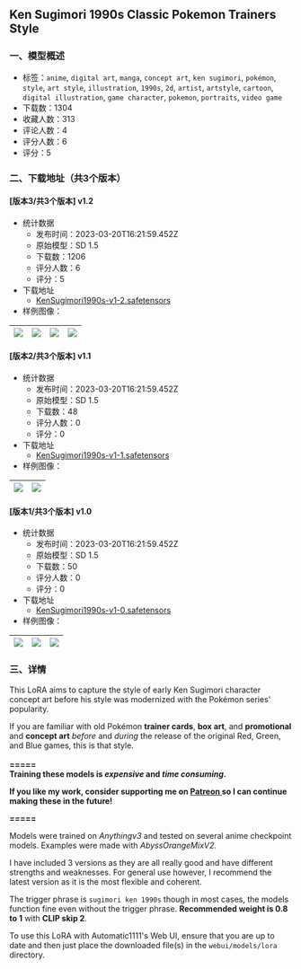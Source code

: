 ## Ken Sugimori 1990s Classic Pokemon Trainers Style
### 一、模型概述

- 标签：`anime`, `digital art`, `manga`, `concept art`, `ken sugimori`, `pokémon`, `style`, `art style`, `illustration`, `1990s`, `2d`, `artist`, `artstyle`, `cartoon`, `digital illustration`, `game character`, `pokemon`, `portraits`, `video game`
- 下载数：1304
- 收藏人数：313
- 评论人数：4
- 评分人数：6
- 评分：5

### 二、下载地址（共3个版本）

#### [版本3/共3个版本] v1.2

- 统计数据
  - 发布时间：2023-03-20T16:21:59.452Z
  - 原始模型：SD 1.5
  - 下载数：1206
  - 评分人数：6
  - 评分：5
- 下载地址
  - [KenSugimori1990s-v1-2.safetensors](https://civitai.com/api/download/models/26028)
- 样例图像：

| <img src="https://image.civitai.com/xG1nkqKTMzGDvpLrqFT7WA/9cf2b679-921d-4261-edca-8402bc90da00/width=450/286259.jpeg" /> | <img src="https://image.civitai.com/xG1nkqKTMzGDvpLrqFT7WA/9d9735fd-05ae-41eb-60eb-1fc927546300/width=450/286266.jpeg" /> | <img src="https://image.civitai.com/xG1nkqKTMzGDvpLrqFT7WA/e948bd7b-04aa-46da-0bba-c44b7b470c00/width=450/286265.jpeg" /> | <img src="https://image.civitai.com/xG1nkqKTMzGDvpLrqFT7WA/80033a62-0d4f-4ae7-a0c4-252b9657fb00/width=450/286264.jpeg" /> |
| ---- | ---- | ---- | ---- |

#### [版本2/共3个版本] v1.1

- 统计数据
  - 发布时间：2023-03-20T16:21:59.452Z
  - 原始模型：SD 1.5
  - 下载数：48
  - 评分人数：0
  - 评分：0
- 下载地址
  - [KenSugimori1990s-v1-1.safetensors](https://civitai.com/api/download/models/26029)
- 样例图像：

| <img src="https://image.civitai.com/xG1nkqKTMzGDvpLrqFT7WA/47b026c2-1355-434c-e46e-19935403ce00/width=450/286268.jpeg" /> | <img src="https://image.civitai.com/xG1nkqKTMzGDvpLrqFT7WA/4b09a8d2-86e3-4c8a-9471-80be49c2c600/width=450/286280.jpeg" /> |
| ---- | ---- |

#### [版本1/共3个版本] v1.0

- 统计数据
  - 发布时间：2023-03-20T16:21:59.452Z
  - 原始模型：SD 1.5
  - 下载数：50
  - 评分人数：0
  - 评分：0
- 下载地址
  - [KenSugimori1990s-v1-0.safetensors](https://civitai.com/api/download/models/26030)
- 样例图像：

| <img src="https://image.civitai.com/xG1nkqKTMzGDvpLrqFT7WA/51c6b614-d13f-4529-fa0b-5bff51942200/width=450/286271.jpeg" /> | <img src="https://image.civitai.com/xG1nkqKTMzGDvpLrqFT7WA/283ed961-2895-4ee1-c183-7fcefb83e900/width=450/286270.jpeg" /> | <img src="https://image.civitai.com/xG1nkqKTMzGDvpLrqFT7WA/9a448530-3398-4ecd-bd3c-51249f6c3500/width=450/286269.jpeg" /> |
| ---- | ---- | ---- |


### 三、详情
<p>This LoRA aims to capture the style of early Ken Sugimori character concept art before his style was modernized with the Pokémon series' popularity.</p><p>If you are familiar with old Pokémon <strong>trainer cards</strong>, <strong>box art</strong>, and <strong>promotional</strong> and <strong>concept art</strong> <em>before</em> and <em>during</em> the release of the original Red, Green, and Blue games, this is that style.<br /><br /><strong>=====</strong><br /><strong>Training these models is <em>expensive</em> and <em>time consuming</em>.</strong></p><p><strong>If you like my work, consider supporting me on </strong><a target="_blank" rel="ugc" href="https://patreon.com/RetroFetch"><strong>Patreon </strong></a><strong>so I can continue making these in the future!</strong></p><p><strong>=====</strong></p><p></p><p>Models were trained on <em>Anythingv3</em> and tested on several anime checkpoint models. Examples were made with <em>AbyssOrangeMixV2</em>.</p><p>I have included 3 versions as they are all really good and have different strengths and weaknesses. For general use however, I recommend the latest version as it is the most flexible and coherent.</p><p>The trigger phrase is <code>sugimori ken 1990s</code> though in most cases, the models function fine even without the trigger phrase. <strong>Recommended weight is 0.8 to 1</strong> with <strong>CLIP skip 2</strong>.</p><p>To use this LoRA with Automatic1111's Web UI, ensure that you are up to date and then just place the downloaded file(s) in the <code>webui/models/lora</code> directory.</p>